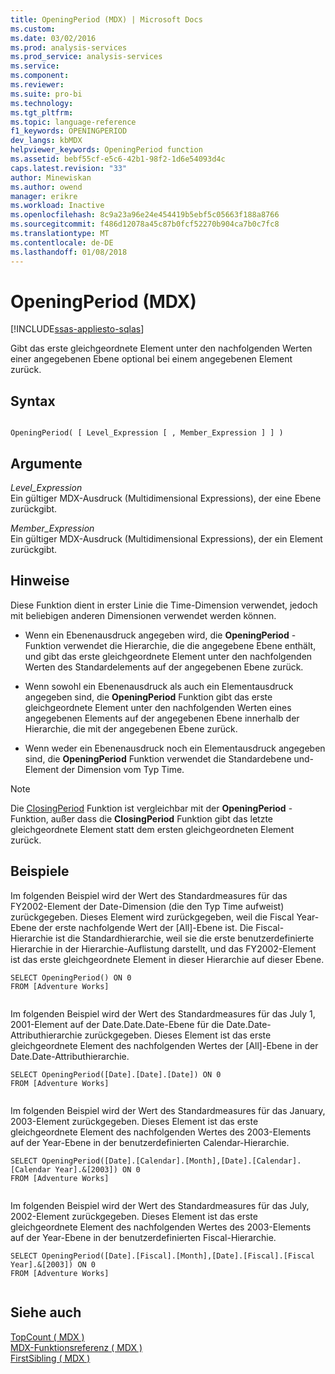 ```yaml
---
title: OpeningPeriod (MDX) | Microsoft Docs
ms.custom: 
ms.date: 03/02/2016
ms.prod: analysis-services
ms.prod_service: analysis-services
ms.service: 
ms.component: 
ms.reviewer: 
ms.suite: pro-bi
ms.technology: 
ms.tgt_pltfrm: 
ms.topic: language-reference
f1_keywords: OPENINGPERIOD
dev_langs: kbMDX
helpviewer_keywords: OpeningPeriod function
ms.assetid: bebf55cf-e5c6-42b1-98f2-1d6e54093d4c
caps.latest.revision: "33"
author: Minewiskan
ms.author: owend
manager: erikre
ms.workload: Inactive
ms.openlocfilehash: 8c9a23a96e24e454419b5ebf5c05663f188a8766
ms.sourcegitcommit: f486d12078a45c87b0fcf52270b904ca7b0c7fc8
ms.translationtype: MT
ms.contentlocale: de-DE
ms.lasthandoff: 01/08/2018
---
```

# <a name="openingperiod-mdx"></a>OpeningPeriod (MDX)
[!INCLUDE[ssas-appliesto-sqlas](../includes/ssas-appliesto-sqlas.md)]

  Gibt das erste gleichgeordnete Element unter den nachfolgenden Werten einer angegebenen Ebene optional bei einem angegebenen Element zurück.  
  
## <a name="syntax"></a>Syntax  
  
```  
  
OpeningPeriod( [ Level_Expression [ , Member_Expression ] ] )  
```  
  
## <a name="arguments"></a>Argumente  
 *Level_Expression*  
 Ein gültiger MDX-Ausdruck (Multidimensional Expressions), der eine Ebene zurückgibt.  
  
 *Member_Expression*  
 Ein gültiger MDX-Ausdruck (Multidimensional Expressions), der ein Element zurückgibt.  
  
## <a name="remarks"></a>Hinweise  
 Diese Funktion dient in erster Linie die Time-Dimension verwendet, jedoch mit beliebigen anderen Dimensionen verwendet werden können.  
  
-   Wenn ein Ebenenausdruck angegeben wird, die **OpeningPeriod** -Funktion verwendet die Hierarchie, die die angegebene Ebene enthält, und gibt das erste gleichgeordnete Element unter den nachfolgenden Werten des Standardelements auf der angegebenen Ebene zurück.  
  
-   Wenn sowohl ein Ebenenausdruck als auch ein Elementausdruck angegeben sind, die **OpeningPeriod** Funktion gibt das erste gleichgeordnete Element unter den nachfolgenden Werten eines angegebenen Elements auf der angegebenen Ebene innerhalb der Hierarchie, die mit der angegebenen Ebene zurück.  
  
-   Wenn weder ein Ebenenausdruck noch ein Elementausdruck angegeben sind, die **OpeningPeriod** Funktion verwendet die Standardebene und-Element der Dimension vom Typ Time.  
  
> [!NOTE]  
>  Die [ClosingPeriod](../mdx/closingperiod-mdx.md) Funktion ist vergleichbar mit der **OpeningPeriod** -Funktion, außer dass die **ClosingPeriod** Funktion gibt das letzte gleichgeordnete Element statt dem ersten gleichgeordneten Element zurück.  
  
## <a name="examples"></a>Beispiele  
 Im folgenden Beispiel wird der Wert des Standardmeasures für das FY2002-Element der Date-Dimension (die den Typ Time aufweist) zurückgegeben. Dieses Element wird zurückgegeben, weil die Fiscal Year-Ebene der erste nachfolgende Wert der [All]-Ebene ist. Die Fiscal-Hierarchie ist die Standardhierarchie, weil sie die erste benutzerdefinierte Hierarchie in der Hierarchie-Auflistung darstellt, und das FY2002-Element ist das erste gleichgeordnete Element in dieser Hierarchie auf dieser Ebene.  
  
```  
SELECT OpeningPeriod() ON 0  
FROM [Adventure Works]  
  
```  
  
 Im folgenden Beispiel wird der Wert des Standardmeasures für das July 1, 2001-Element auf der Date.Date.Date-Ebene für die Date.Date-Attributhierarchie zurückgegeben. Dieses Element ist das erste gleichgeordnete Element des nachfolgenden Wertes der [All]-Ebene in der Date.Date-Attributhierarchie.  
  
```  
SELECT OpeningPeriod([Date].[Date].[Date]) ON 0  
FROM [Adventure Works]  
  
```  
  
 Im folgenden Beispiel wird der Wert des Standardmeasures für das January, 2003-Element zurückgegeben. Dieses Element ist das erste gleichgeordnete Element des nachfolgenden Wertes des 2003-Elements auf der Year-Ebene in der benutzerdefinierten Calendar-Hierarchie.  
  
```  
SELECT OpeningPeriod([Date].[Calendar].[Month],[Date].[Calendar].[Calendar Year].&[2003]) ON 0  
FROM [Adventure Works]  
  
```  
  
 Im folgenden Beispiel wird der Wert des Standardmeasures für das July, 2002-Element zurückgegeben. Dieses Element ist das erste gleichgeordnete Element des nachfolgenden Wertes des 2003-Elements auf der Year-Ebene in der benutzerdefinierten Fiscal-Hierarchie.  
  
```  
SELECT OpeningPeriod([Date].[Fiscal].[Month],[Date].[Fiscal].[Fiscal Year].&[2003]) ON 0  
FROM [Adventure Works]  
  
```  
  
## <a name="see-also"></a>Siehe auch  
 [TopCount &#40; MDX &#41;](../mdx/topcount-mdx.md)   
 [MDX-Funktionsreferenz &#40; MDX &#41;](../mdx/mdx-function-reference-mdx.md)   
 [FirstSibling &#40; MDX &#41;](../mdx/firstsibling-mdx.md)  
  
  

